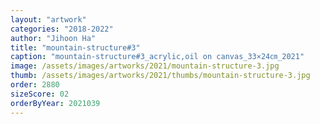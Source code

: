 ```yaml
---
layout: "artwork"
categories: "2018-2022"
author: "Jihoon Ha"
title: "mountain-structure#3"
caption: "mountain-structure#3_acrylic,oil on canvas_33×24㎝_2021"
image: /assets/images/artworks/2021/mountain-structure-3.jpg
thumb: /assets/images/artworks/2021/thumbs/mountain-structure-3.jpg
order: 2880
sizeScore: 02
orderByYear: 2021039
---
```

